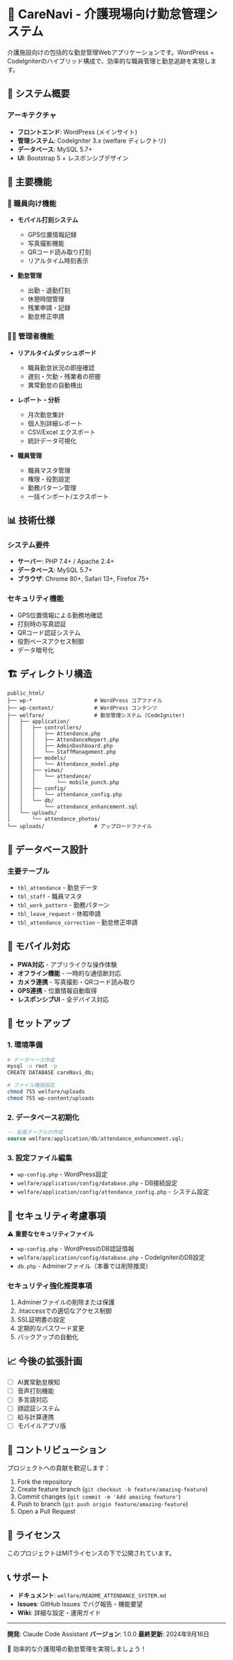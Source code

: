 # 🏥 CareNavi - 介護現場向け勤怠管理システム

介護施設向けの包括的な勤怠管理Webアプリケーションです。WordPress + CodeIgniterのハイブリッド構成で、効率的な職員管理と勤怠追跡を実現します。

## 🎯 システム概要

### アーキテクチャ
- **フロントエンド**: WordPress (メインサイト)
- **管理システム**: CodeIgniter 3.x (welfare ディレクトリ)
- **データベース**: MySQL 5.7+
- **UI**: Bootstrap 5 + レスポンシブデザイン

## 🚀 主要機能

### 📱 職員向け機能
- **モバイル打刻システム**
  - GPS位置情報記録
  - 写真撮影機能
  - QRコード読み取り打刻
  - リアルタイム時刻表示

- **勤怠管理**
  - 出勤・退勤打刻
  - 休憩時間管理
  - 残業申請・記録
  - 勤怠修正申請

### 👨‍💼 管理者機能
- **リアルタイムダッシュボード**
  - 職員勤怠状況の即座確認
  - 遅刻・欠勤・残業者の把握
  - 異常勤怠の自動検出

- **レポート・分析**
  - 月次勤怠集計
  - 個人別詳細レポート
  - CSV/Excel エクスポート
  - 統計データ可視化

- **職員管理**
  - 職員マスタ管理
  - 権限・役割設定
  - 勤務パターン管理
  - 一括インポート/エクスポート

## 📊 技術仕様

### システム要件
- **サーバー**: PHP 7.4+ / Apache 2.4+
- **データベース**: MySQL 5.7+
- **ブラウザ**: Chrome 80+, Safari 13+, Firefox 75+

### セキュリティ機能
- GPS位置情報による勤務地確認
- 打刻時の写真認証
- QRコード認証システム
- 役割ベースアクセス制御
- データ暗号化

## 🏗️ ディレクトリ構造

```
public_html/
├── wp-*                    # WordPress コアファイル
├── wp-content/             # WordPress コンテンツ
├── welfare/                # 勤怠管理システム (CodeIgniter)
│   ├── application/
│   │   ├── controllers/
│   │   │   ├── Attendance.php
│   │   │   ├── AttendanceReport.php
│   │   │   ├── AdminDashboard.php
│   │   │   └── StaffManagement.php
│   │   ├── models/
│   │   │   └── Attendance_model.php
│   │   ├── views/
│   │   │   └── attendance/
│   │   │       └── mobile_punch.php
│   │   ├── config/
│   │   │   └── attendance_config.php
│   │   └── db/
│   │       └── attendance_enhancement.sql
│   └── uploads/
│       └── attendance_photos/
└── uploads/                # アップロードファイル
```

## 💾 データベース設計

### 主要テーブル
- `tbl_attendance` - 勤怠データ
- `tbl_staff` - 職員マスタ
- `tbl_work_pattern` - 勤務パターン
- `tbl_leave_request` - 休暇申請
- `tbl_attendance_correction` - 勤怠修正申請

## 📱 モバイル対応

- **PWA対応** - アプリライクな操作体験
- **オフライン機能** - 一時的な通信断対応
- **カメラ連携** - 写真撮影・QRコード読み取り
- **GPS連携** - 位置情報自動取得
- **レスポンシブUI** - 全デバイス対応

## 🔧 セットアップ

### 1. 環境準備
```bash
# データベース作成
mysql -u root -p
CREATE DATABASE careNavi_db;

# ファイル権限設定
chmod 755 welfare/uploads
chmod 755 wp-content/uploads
```

### 2. データベース初期化
```sql
-- 拡張テーブルの作成
source welfare/application/db/attendance_enhancement.sql;
```

### 3. 設定ファイル編集
- `wp-config.php` - WordPress設定
- `welfare/application/config/database.php` - DB接続設定
- `welfare/application/config/attendance_config.php` - システム設定

## 🔐 セキュリティ考慮事項

⚠️ **重要なセキュリティファイル**
- `wp-config.php` - WordPressのDB認証情報
- `welfare/application/config/database.php` - CodeIgniterのDB設定
- `db.php` - Adminerファイル（本番では削除推奨）

### セキュリティ強化推奨事項
1. Adminerファイルの削除または保護
2. .htaccessでの適切なアクセス制御
3. SSL証明書の設定
4. 定期的なパスワード変更
5. バックアップの自動化

## 📈 今後の拡張計画

- [ ] AI異常勤怠検知
- [ ] 音声打刻機能
- [ ] 多言語対応
- [ ] 顔認証システム
- [ ] 給与計算連携
- [ ] モバイルアプリ版

## 🤝 コントリビューション

プロジェクトへの貢献を歓迎します：

1. Fork the repository
2. Create feature branch (`git checkout -b feature/amazing-feature`)
3. Commit changes (`git commit -m 'Add amazing feature'`)
4. Push to branch (`git push origin feature/amazing-feature`)
5. Open a Pull Request

## 📄 ライセンス

このプロジェクトはMITライセンスの下で公開されています。

## 📞 サポート

- **ドキュメント**: `welfare/README_ATTENDANCE_SYSTEM.md`
- **Issues**: GitHub Issues でバグ報告・機能要望
- **Wiki**: 詳細な設定・運用ガイド

---

**開発**: Claude Code Assistant
**バージョン**: 1.0.0
**最終更新**: 2024年9月16日

🎉 効率的な介護現場の勤怠管理を実現しましょう！